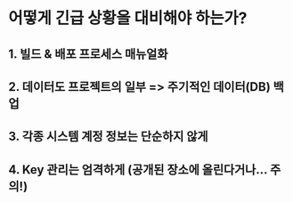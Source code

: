 # 어떻게 긴급 상황을 대비해야 하는가?

## 1. 빌드 & 배포 프로세스 매뉴얼화

## 2. 데이터도 프로젝트의 일부 => 주기적인 데이터(DB) 백업

## 3. 각종 시스템 계정 정보는 단순하지 않게

## 4. Key 관리는 엄격하게 (공개된 장소에 올린다거나... 주의!)
